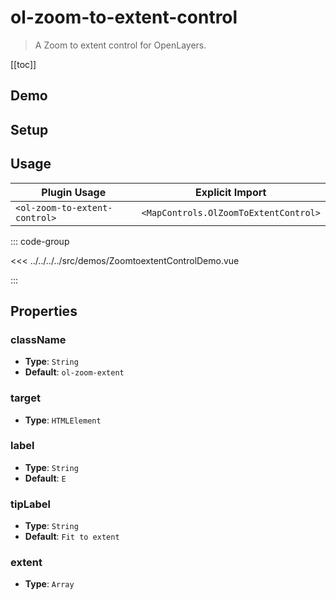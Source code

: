 # ol-zoom-to-extent-control

> A Zoom to extent control for OpenLayers.

[[toc]]

## Demo

<script setup>
import ZoomtoextentControlDemo from "@demos/ZoomtoextentControlDemo.vue"
</script>
<ClientOnly>
<ZoomtoextentControlDemo />
</ClientOnly>

## Setup

<!--@include: ../../mapcontrols.plugin.md-->

## Usage

| Plugin Usage                  |            Explicit Import            |
| ----------------------------- | :-----------------------------------: |
| `<ol-zoom-to-extent-control>` | `<MapControls.OlZoomToExtentControl>` |

::: code-group

<<< ../../../../src/demos/ZoomtoextentControlDemo.vue

:::

## Properties

### className

- **Type**: `String`
- **Default**: `ol-zoom-extent`

### target

- **Type**: `HTMLElement`

### label

- **Type**: `String`
- **Default**: `E`

### tipLabel

- **Type**: `String`
- **Default**: `Fit to extent`

### extent

- **Type**: `Array`
